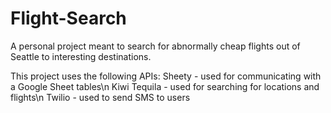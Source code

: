 # Flight-Search
A personal project meant to search for abnormally cheap flights out of Seattle to interesting destinations.

This project uses the following APIs:
  Sheety - used for communicating with a Google Sheet tables\n
  Kiwi Tequila - used for searching for locations and flights\n
  Twilio - used to send SMS to users

